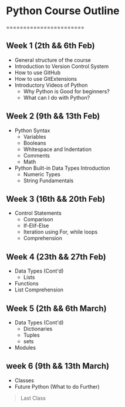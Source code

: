 # Python Course Outline
=======================

## Week 1 (2th && 6th Feb)
  - General structure of the course
  - Introduction to Version Control System
  - How to use GitHub
  - How to use GitExtensions
  - Introductory Videos of Python
      - Why Python is Good for beginners?
      - What can I do with Python?
      
## Week 2 (9th && 13th Feb)
  - Python Syntax
      - Variables
      - Booleans
      - Whitespace and Indentation
      - Comments
      - Math
  - Python Built-in Data Types Introduction
      - Numeric Types 
      - String Fundamentals

## Week 3 (16th && 20th Feb)
  - Control Statements
      - Comparison
      - If-Elif-Else 
      - Iteration using For, while loops
      - Comprehension
      
## Week 4 (23th && 27th Feb)
  - Data Types (Cont'd)
      - Lists
  - Functions
  - List Comprehension
  
## Week 5 (2th && 6th March)
  - Data Types (Cont'd)
      - Dictionaries
      - Tuples
      - sets
  - Modules
  
## week 6 (9th && 13th March)
  - Classes
  - Future Python (What to do Further)
  
> Last Class